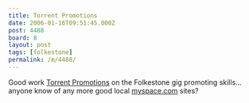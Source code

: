 ```yaml
---
title: Torrent Promotions
date: 2006-01-16T09:51:45.000Z
post: 4488
board: 8
layout: post
tags: [folkestone]
permalink: /m/4488/
---
```

Good work <a href="http://www.myspace.com/torrentpromotions">Torrent Promotions</a> on the Folkestone gig promoting skills... anyone know of any more good local <a href="http://www.myspace.com">myspace.com</a> sites?
